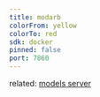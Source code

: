 ```yaml
---
title: modarb
colorFrom: yellow
colorTo: red
sdk: docker
pinned: false
port: 7860
---
```


related: [models server](https://github.com/MoWafy001/modarb-models-server)
